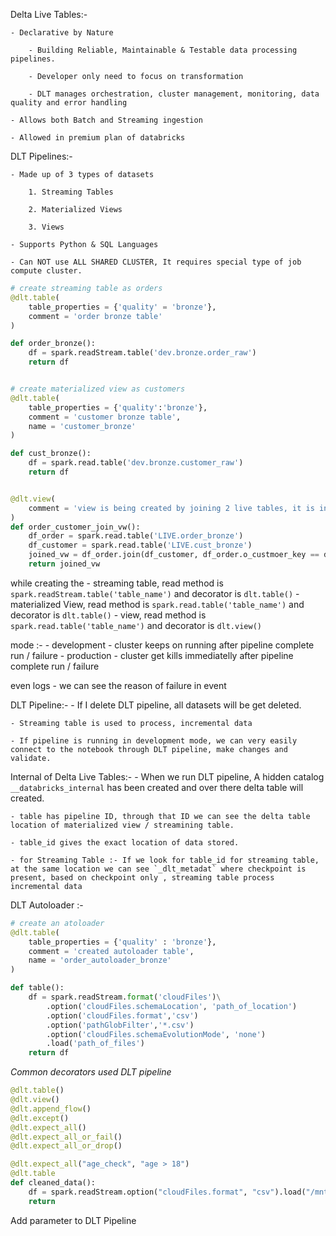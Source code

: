 Delta Live Tables:-

    - Declarative by Nature

        - Building Reliable, Maintainable & Testable data processing  pipelines.

        - Developer only need to focus on transformation

        - DLT manages orchestration, cluster management, monitoring, data quality and error handling

    - Allows both Batch and Streaming ingestion

    - Allowed in premium plan of databricks


DLT Pipelines:-

    - Made up of 3 types of datasets

        1. Streaming Tables

        2. Materialized Views
        
        3. Views

    - Supports Python & SQL Languages

    - Can NOT use ALL SHARED CLUSTER, It requires special type of job compute cluster.


```python
# create streaming table as orders
@dlt.table(
    table_properties = {'quality' = 'bronze'},
    comment = 'order bronze table'
)

def order_bronze():
    df = spark.readStream.table('dev.bronze.order_raw')
    return df


# create materialized view as customers
@dlt.table(
    table_properties = {'quality':'bronze'},
    comment = 'customer bronze table',
    name = 'customer_bronze'
)

def cust_bronze():
    df = spark.read.table('dev.bronze.customer_raw')
    return df


@dlt.view(
    comment = 'view is being created by joining 2 live tables, it is intermedicate view which is notgoing to be stored on any location'
)
def order_customer_join_vw():
    df_order = spark.read.table('LIVE.order_bronze')
    df_customer = spark.read.table('LIVE.cust_bronze')
    joined_vw = df_order.join(df_customer, df_order.o_custmoer_key == df_customer.c_customer_key, 'left_outer')
    return joined_vw
```

while creating the 
    - streaming table, read method is `spark.readStream.table('table_name')` 
    and decorator is `dlt.table()`
    - materialized View, read method is `spark.read.table('table_name')` 
    and decorator is `dlt.table()`
    - view, read method is `spark.read.table('table_name')` and decorator is `dlt.view()`


mode :- 
    - development 
        - cluster keeps on running after pipeline complete run / failure
    - production
        - cluster get kills immediatelly after pipeline complete run / failure

even logs
    - we can see the reason of failure in event 
    
DLT Pipeline:-
    - If I delete DLT pipeline, all datasets will be get deleted.

    - Streaming table is used to process, incremental data 

    - If pipeline is running in development mode, we can very easily connect to the notebook through DLT pipeline, make changes and validate. 


Internal of Delta Live Tables:-
    - When we run DLT pipeline, A hidden catalog `__databricks_internal` has been created and over there delta table will created. 

    - table has pipeline ID, through that ID we can see the delta table location of materialized view / streamining table. 

    - table_id gives the exact location of data stored. 

    - for Streaming Table :- If we look for table_id for streaming table, at the same location we can see `_dlt_metadat` where checkpoint is present, based on checkpoint only , streaming table process incremental data 



DLT Autoloader :-
```python
# create an atoloader 
@dlt.table(
    table_properties = {'quality' : 'bronze'},
    comment = 'created autoloader table',
    name = 'order_autoloader_bronze'
)

def table():
    df = spark.readStream.format('cloudFiles')\
        .option('cloudFiles.schemaLocation', 'path_of_location')
        .option('cloudFiles.format','csv')
        .option('pathGlobFilter','*.csv')
        .option('cloudFiles.schemaEvolutionMode', 'none')
        .load('path_of_files')
    return df
```

*Common decorators used DLT pipeline*
```python
@dlt.table()
@dlt.view()
@dlt.append_flow()
@dlt.except()
@dlt.expect_all()
@dlt.expect_all_or_fail()
@dlt.expect_all_or_drop()
```


```python
@dlt.expect_all("age_check", "age > 18")
@dlt.table
def cleaned_data():
    df = spark.readStream.option("cloudFiles.format", "csv").load("/mnt/data/")
    return 

```

Add parameter to DLT Pipeline
